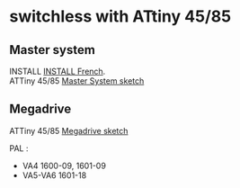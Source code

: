 # switchless with ATtiny 45/85

## Master system
INSTALL [INSTALL French](/switchless/Mastersystem/INSTALL_MS2_fr.md).  
ATTiny 45/85 [Master System sketch](switchless/MasterSystem/switchless/switchless.ino)

## Megadrive
ATTiny 45/85 [Megadrive sketch](switchless/Megadrive/switchless/switchless.ino)

PAL :
- VA4 1600-09, 1601-09  
- VA5-VA6 1601-18  
